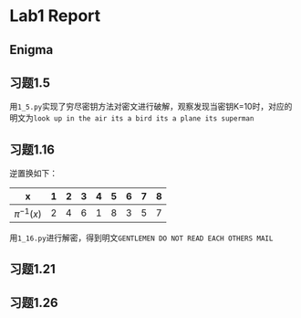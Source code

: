 # Lab1 Report

## Enigma



## 习题1.5

用`1_5.py`实现了穷尽密钥方法对密文进行破解，观察发现当密钥K=10时，对应的明文为`look up in the air its a bird its a plane its superman`

## 习题1.16

逆置换如下：

|       x       |  1   |  2   |  3   |  4   |  5   |  6   |  7   |  8   |
| :-----------: | :--: | :--: | :--: | :--: | :--: | :--: | :--: | :--: |
| $\pi^{-1}(x)$ |  2   |  4   |  6   |  1   |  8   |  3   |  5   |  7   |

用`1_16.py`进行解密，得到明文`GENTLEMEN DO NOT READ EACH OTHERS MAIL`

## 习题1.21



## 习题1.26

